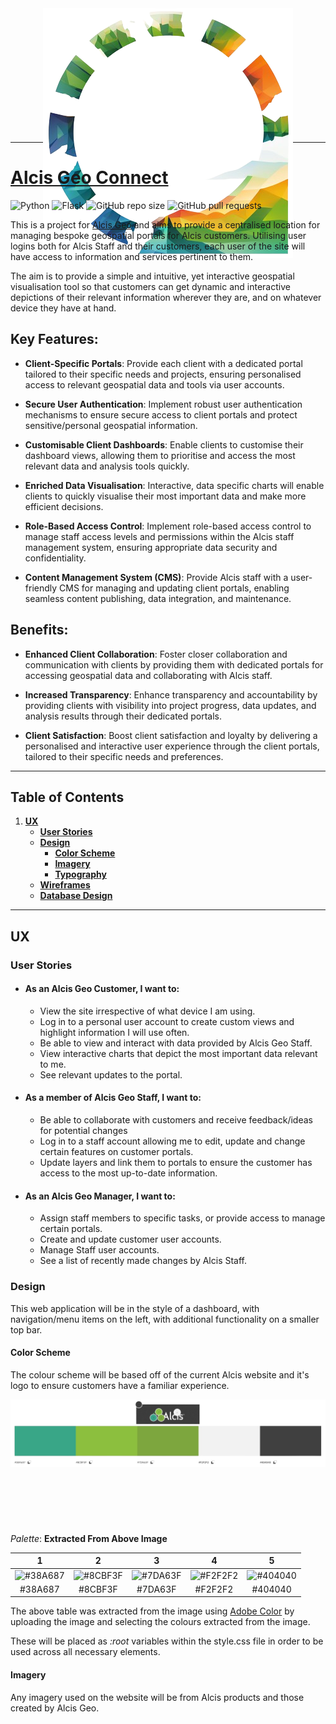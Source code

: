 <div align="center" style="height:200px;">
    <img src="./design/logo-idea01.png">
</div>

---
# [Alcis Geo Connect]()

![Python](https://img.shields.io/static/v1?label=Python&message=3.11.2&color=blue&logo=python&logoColor=ffffff)
![Flask](https://img.shields.io/static/v1?label=Django&message=3.2&color=blue&logo=django&logoColor=ffffff)
![GitHub repo size](https://img.shields.io/github/repo-size/Natte2110/Alcis-Geo-Connect?color=orange) ![GitHub pull requests](https://img.shields.io/github/issues-pr/Natte2110/Alcis-Geo-Connect)

This is a project for [Alcis Geo](https://www.alcis.org/) and aims to provide a centralised location for managing bespoke geospatial portals for Alcis customers. Utilising user logins both for Alcis Staff and their customers, each user of the site will have access to information and services pertinent to them.

The aim is to provide a simple and intuitive, yet interactive geospatial visualisation tool so that customers can get dynamic and interactive depictions of their relevant information wherever they are, and on whatever device they have at hand.

## Key Features:

- **Client-Specific Portals**: Provide each client with a dedicated portal tailored to their specific needs and projects, ensuring personalised access to relevant geospatial data and tools via user accounts.

- **Secure User Authentication**: Implement robust user authentication mechanisms to ensure secure access to client portals and protect sensitive/personal geospatial information.

- **Customisable Client Dashboards**: Enable clients to customise their dashboard views, allowing them to prioritise and access the most relevant data and analysis tools quickly.

- **Enriched Data Visualisation**: Interactive, data specific charts will enable clients to quickly visualise their most important data and make more efficient decisions.

- **Role-Based Access Control**: Implement role-based access control to manage staff access levels and permissions within the Alcis staff management system, ensuring appropriate data security and confidentiality.

- **Content Management System (CMS)**: Provide Alcis staff with a user-friendly CMS for managing and updating client portals, enabling seamless content publishing, data integration, and maintenance.

## Benefits:

- **Enhanced Client Collaboration**: Foster closer collaboration and communication with clients by providing them with dedicated portals for accessing geospatial data and collaborating with Alcis staff.

- **Increased Transparency**: Enhance transparency and accountability by providing clients with visibility into project progress, data updates, and analysis results through their dedicated portals.

- **Client Satisfaction**: Boost client satisfaction and loyalty by delivering a personalised and interactive user experience through the client portals, tailored to their specific needs and preferences.

---

## Table of Contents
1. [**UX**](#ux)
    - [**User Stories**](#user-stories)
    - [**Design**](#design)
        - [**Color Scheme**](#color-scheme)
        - [**Imagery**](#imagery)
        - [**Typography**](#typography)
    - [**Wireframes**](#wireframes)
    - [**Database Design**](#database-design)

---

## UX

### User Stories

- #### As an Alcis Geo Customer, I want to:

    - View the site irrespective of what device I am using.
    - Log in to a personal user account to create custom views and highlight information I will use often.
    - Be able to view and interact with data provided by Alcis Geo Staff.
    - View interactive charts that depict the most important data relevant to me.
    - See relevant updates to the portal.

- #### As a member of Alcis Geo Staff, I want to:

    - Be able to collaborate with customers and receive feedback/ideas for potential changes
    - Log in to a staff account allowing me to edit, update and change certain features on customer portals.
    - Update layers and link them to portals to ensure the customer has access to the most up-to-date information.

- #### As an Alcis Geo Manager, I want to:

    - Assign staff members to specific tasks, or provide access to manage certain portals.
    - Create and update customer user accounts.
    - Manage Staff user accounts.
    - See a list of recently made changes by Alcis Staff.

### Design

This web application will be in the style of a dashboard, with navigation/menu items on the left, with additional functionality on a smaller top bar.

#### Color Scheme

The colour scheme will be based off of the current Alcis website and it's logo to ensure customers have a familiar experience.

<div align="center" style="height:200px;">
    <img src="./design/colour-scheme.png">
</div>

*Palette*: **Extracted From Above Image**

| 1 | 2 | 3 | 4 | 5 |
| :---: | :---: | :---: | :---: | :---: |
| ![#38A687](https://via.placeholder.com/15/38A687/38A687) | ![#8CBF3F](https://via.placeholder.com/15/8CBF3F/8CBF3F) | ![#7DA63F](https://via.placeholder.com/15/7DA63F/7DA63F) | ![#F2F2F2](https://via.placeholder.com/15/F2F2F2/F2F2F2) | ![#404040](https://via.placeholder.com/15/404040/404040) |
| #38A687 | #8CBF3F | #7DA63F | #F2F2F2 | #404040 |

The above table was extracted from the image using [Adobe Color](https://color.adobe.com/create/image) by uploading the image and selecting the colours extracted from the image.

These will be placed as *:root* variables within the style.css file in order to be used across all necessary elements.

#### Imagery

Any imagery used on the website will be from Alcis products and those created by Alcis Geo.

